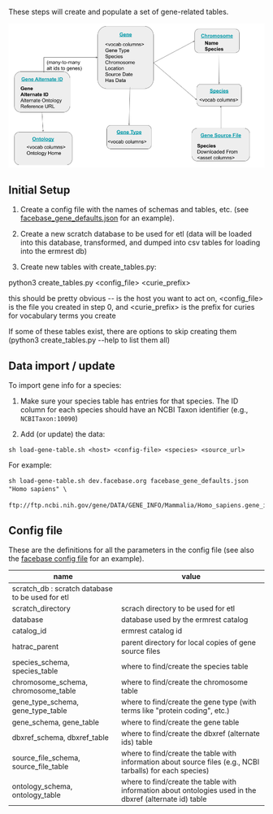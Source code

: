 These steps will create and populate a set of gene-related tables.

![Gene ER Diagram](./gene_er_diagram.png)

## Initial Setup

1. Create a config file with the names of schemas and tables, etc. (see [facebase_gene_defaults.json](facebase_gene_defaults.json) for an example).

2. Create a new scratch database to be used for etl (data will be loaded into this database, transformed, and dumped into csv tables for loading into the ermrest db)

3. Create new tables with create_tables.py:

python3 create_tables.py <host> <config_file> <curie_prefix>

this should be pretty obvious -- <host> is the host you want to act on,
<config_file> is the file you created in step 0, and
<curie_prefix> is the prefix for curies for vocabulary terms you create

If some of these tables exist, there are options to skip creating them (python3 create_tables.py --help
to list them all)

## Data import / update

To import gene info for a species:

1. Make sure your species table has entries for that species. The ID column for each species should have an NCBI Taxon identifier (e.g., `NCBITaxon:10090`)

2. Add (or update) the data:

```
sh load-gene-table.sh <host> <config-file> <species> <source_url>
```

For example:

```
sh load-gene-table.sh dev.facebase.org facebase_gene_defaults.json "Homo sapiens" \
   ftp://ftp.ncbi.nih.gov/gene/DATA/GENE_INFO/Mammalia/Homo_sapiens.gene_info.gz
```

## Config file

These are the definitions for all the parameters in the config file (see also the [facebase config file](./facebase_gene_defaults.json) for an example).

| name | value |
| ---- | ----- |
| scratch_db : scratch database to be used for etl |
| scratch_directory | scrach directory to be used for etl |
| database | database used by the ermrest catalog |
| catalog_id | ermrest catalog id |
| hatrac_parent | parent directory for local copies of gene source files |
| species_schema, species_table | where to find/create the species table |
| chromosome_schema, chromosome_table | where to find/create the chromosome table |
| gene_type_schema, gene_type_table | where to find/create the gene type (with terms like "protein coding", etc.) |
| gene_schema, gene_table | where to find/create the gene table |
| dbxref_schema, dbxref_table | where to find/create the dbxref (alternate ids) table |
| source_file_schema, source_file_table | where to find/create the table with information about source files (e.g., NCBI tarballs) for each species) |
| ontology_schema, ontology_table | where to find/create the table with information about ontologies used in the dbxref (alternate id) table |




